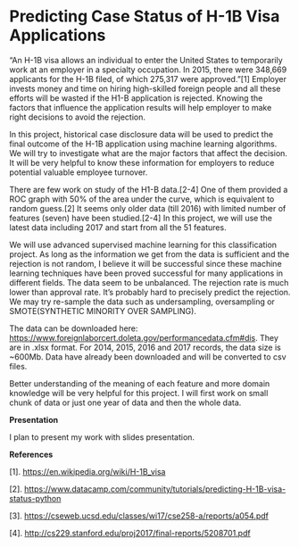 # Predicting Case Status of H-1B Visa Applications

“An H-1B visa allows an individual to enter the United States to temporarily work at an employer in a specialty occupation. In 2015, there were 348,669 applicants for the H-1B filed, of which 275,317 were approved.”[1] Employer invests money and time on hiring high-skilled foreign people and all these efforts will be wasted if the H1-B application is rejected. Knowing the factors that influence the application results will help employer to make right decisions to avoid the rejection.

In this project, historical case disclosure data will be used to predict the final outcome of the H-1B application using machine learning algorithms. We will try to investigate what are the major factors that affect the decision. It will be very helpful to know these information for employers to reduce potential valuable employee turnover.

There are few work on study of the H1-B data.[2-4] One of them provided a ROC graph with 50% of the area under the curve, which is equivalent to random guess.[2] It seems only older data (till 2016) with limited number of features (seven) have been studied.[2-4] In this project, we will use the latest data including 2017 and start from all the 51 features.

We will use advanced supervised machine learning for this classification project. As long as the information we get from the data is sufficient and the rejection is not random, I believe it will be successful since these machine learning techniques have been proved successful for many applications in different fields. The data seem to be unbalanced. The rejection rate is much lower than approval rate. It’s probably hard to precisely predict the rejection. We may try re-sample the data such as undersampling,  oversampling or SMOTE(SYNTHETIC MINORITY OVER SAMPLING).

The data can be downloaded here: https://www.foreignlaborcert.doleta.gov/performancedata.cfm#dis. They are in .xlsx format. For 2014, 2015, 2016 and 2017 records, the data size is ~600Mb. Data have already been downloaded and will be converted to csv files. 

Better understanding of the meaning of each feature and more domain knowledge will be very helpful for this project. I will first work on small chunk of data or just one year of data and then the whole data. 


**Presentation**

I plan to present my work with slides presentation.




**References**

[1]. https://en.wikipedia.org/wiki/H-1B_visa

[2]. https://www.datacamp.com/community/tutorials/predicting-H-1B-visa-status-python

[3]. https://cseweb.ucsd.edu/classes/wi17/cse258-a/reports/a054.pdf

[4]. http://cs229.stanford.edu/proj2017/final-reports/5208701.pdf
